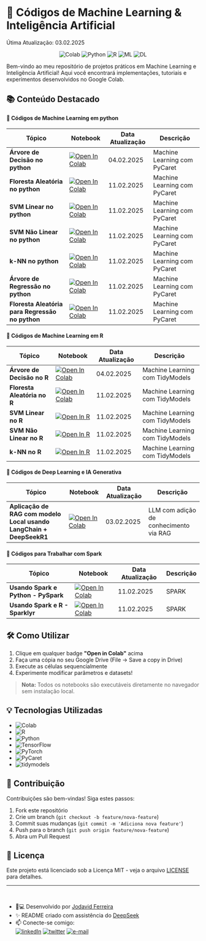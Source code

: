 # 🚀 Códigos de Machine Learning & Inteligência Artificial

Útima Atualização: 03.02.2025

<div align="center">
 <img src="https://img.shields.io/badge/Google%20Colab-F9AB00.svg?&style=for-the-badge&logo=google-colab&logoColor=white" alt="Colab">
<img src="https://img.shields.io/badge/Python-%233776AB.svg?&style=for-the-badge&logo=python&logoColor=white" alt="Python">
<img src="https://img.shields.io/badge/R-276DC3.svg?&style=for-the-badge&logo=r&logoColor=white" alt="R">
<img src="https://img.shields.io/badge/Machine%20Learning-%23FF6F00.svg?&style=for-the-badge&logo=google-colab&logoColor=white" alt="ML">
  <img src="https://img.shields.io/badge/Deep%20Learning-%230075A8.svg?&style=for-the-badge&logo=tensorflow&logoColor=white" alt="DL">
</div>

Bem-vindo ao meu repositório de projetos práticos em Machine Learning e Inteligência Artificial! Aqui você encontrará implementações, tutoriais e experimentos desenvolvidos no Google Colab.


## 📚 Conteúdo Destacado

#### 🔗 Códigos de Machine Learning em python

| Tópico | Notebook | Data Atualização |Descrição |
|--------|----------|-----------| -----------|
| **Árvore de Decisão no python** | [![Open In Colab](https://colab.research.google.com/assets/colab-badge.svg)](https://drive.google.com/file/d/1qy-qpTUZKYKqnYMsxdguV3apmYcp5_oh/view?usp=sharing) | 04.02.2025 |  Machine Learning com PyCaret |
| **Floresta Aleatória no python** | [![Open In Colab](https://colab.research.google.com/assets/colab-badge.svg)](https://drive.google.com/file/d/1FAbV9es6lZaNDO5AxIhPvnzcoIEJBBQI/view?usp=sharing) | 11.02.2025 |  Machine Learning com PyCaret |
| **SVM Linear no python** | [![Open In Colab](https://colab.research.google.com/assets/colab-badge.svg)](https://drive.google.com/file/d/1ZRGkFAW0kd2OcrJh2YQL1TC5iwzXVdDo/view?usp=sharing) | 11.02.2025 |  Machine Learning com PyCaret |
| **SVM Não Linear no python** | [![Open In Colab](https://colab.research.google.com/assets/colab-badge.svg)](https://drive.google.com/file/d/1_2pG3KQZSPq4GpRDZgvn6yRbz0cioR1b/view?usp=sharing) | 11.02.2025 |  Machine Learning com PyCaret |
| **k-NN no python** | [![Open In Colab](https://colab.research.google.com/assets/colab-badge.svg)](https://drive.google.com/file/d/1LphqukrRvRT76x2VusjEhwNWsatU-D2E/view?usp=sharing) | 11.02.2025 |  Machine Learning com PyCaret |
| **Árvore de Regressão no python** | [![Open In Colab](https://colab.research.google.com/assets/colab-badge.svg)](https://drive.google.com/file/d/18eaHfW706fjg_rumR3xs9HFHCfIbo_VJ/view?usp=sharing) | 11.02.2025 |  Machine Learning com PyCaret |
| **Floresta Aleatória para Regressão no python** | [![Open In Colab](https://colab.research.google.com/assets/colab-badge.svg)](https://drive.google.com/file/d/1-onGFb8-nwUqGy0DxLCmEue34kZLm9NH/view?usp=sharing) | 11.02.2025 |  Machine Learning com PyCaret |



#### 🔗 Códigos de Machine Learning em R

| Tópico | Notebook | Data Atualização |Descrição |
|--------|----------|-----------| -----------|
| **Árvore de Decisão no R** | [![Open In Colab](https://colab.research.google.com/assets/colab-badge.svg)](https://drive.google.com/file/d/1x7oiU-V7nive0-6nv0q81uQEtwIqKmd_/view?usp=sharing) | 04.02.2025 | Machine Learning com TidyModels |
| **Floresta Aleatória no R** | [![Open In Colab](https://colab.research.google.com/assets/colab-badge.svg)](https://drive.google.com/file/d/1P3ZaFB7jowHrXAyoWUdWaVr0Ot6BaHVK/view?usp=sharing) | 11.02.2025 | Machine Learning com TidyModels |
| **SVM Linear no R** | [![Open In R](https://img.shields.io/badge/R-276DC3.svg?&style=for-the-badge&logo=r&logoColor=white)](https://drive.google.com/file/d/18lrwHML2TFAEpk4W_eZ1cn4AUSEhewUC/view?usp=sharing) | 11.02.2025 | Machine Learning com TidyModels |
| **SVM Não Linear no R** | [![Open In R](https://img.shields.io/badge/R-276DC3.svg?&style=for-the-badge&logo=r&logoColor=white)](https://drive.google.com/file/d/1Q_BdM1Q89z-UM0nYXGJRpegLycaRxTr1/view?usp=sharing) | 11.02.2025 | Machine Learning com TidyModels |
| **k-NN no R** | [![Open In R](https://img.shields.io/badge/R-276DC3.svg?&style=for-the-badge&logo=r&logoColor=white)](https://drive.google.com/file/d/1mAeNjH75i-Ap9mVQStMCl11bhCEV5G5X/view?usp=sharing) | 11.02.2025 | Machine Learning com TidyModels |



#### 🔗 Códigos de Deep Learning e IA Generativa

| Tópico | Notebook | Data Atualização |Descrição |
|--------|----------|-----------| -----------|
| **Aplicação de RAG com modelo Local usando LangChain + DeepSeekR1** | [![Open In Colab](https://colab.research.google.com/assets/colab-badge.svg)](https://colab.research.google.com/drive/1p_jjc-ifQUFJaRnMRB7TdfiPQTzM7L4z?usp=drive_link) |03.02.2025 | LLM com adição de conhecimento via RAG |

#### 🔗 Códigos para Trabalhar com Spark

| Tópico | Notebook | Data Atualização |Descrição |
|--------|----------|-----------| -----------|
| **Usando Spark e Python - PySpark** | [![Open In Colab](https://colab.research.google.com/assets/colab-badge.svg)](https://drive.google.com/file/d/1njFqZz_UYmz3LRUDkxV7fw_vSwZsn-3Y/view?usp=sharing) |11.02.2025 | SPARK |
| **Usando Spark e R - Sparklyr** | [![Open In Colab](https://colab.research.google.com/assets/colab-badge.svg)](https://drive.google.com/file/d/1SfLxTbNS5Eq9oToUFUxOCGHK3DantDzW/view?usp=sharing) |11.02.2025 | SPARK |



## 🛠️ Como Utilizar
1. Clique em qualquer badge **"Open in Colab"** acima
2. Faça uma cópia no seu Google Drive (File → Save a copy in Drive)
3. Execute as células sequencialmente
4. Experimente modificar parâmetros e datasets!

> **Nota:** Todos os notebooks são executáveis diretamente no navegador sem instalação local.

## 💡 Tecnologias Utilizadas
- <img src="https://img.shields.io/badge/Google%20Colab-F9AB00?logo=google-colab&logoColor=white" alt="Colab">
- <img src="https://img.shields.io/badge/R-276DC3?logo=r&logoColor=white" alt="R">
- <img src="https://img.shields.io/badge/Python-3.8%2B-blue?logo=python" alt="Python">
- <img src="https://img.shields.io/badge/TensorFlow-2.x-orange?logo=tensorflow" alt="TensorFlow">
- <img src="https://img.shields.io/badge/PyTorch-1.9+-red?logo=pytorch" alt="PyTorch">
- <img src="https://img.shields.io/badge/PyCaret-%2300A4E4?logo=PyCaret&logoColor=white" alt="PyCaret">
- <img src="https://img.shields.io/badge/tidymodels-%23276DC3?logo=r&logoColor=white" alt="tidymodels">

## 🤝 Contribuição

Contribuições são bem-vindas! Siga estes passos:

1. Fork este repositório
2. Crie um branch (`git checkout -b feature/nova-feature`)
3. Commit suas mudanças (`git commit -m 'Adiciona nova feature'`)
4. Push para o branch (`git push origin feature/nova-feature`)
5. Abra um Pull Request

## 📄 Licença
Este projeto está licenciado sob a Licença MIT - veja o arquivo [LICENSE](LICENSE) para detalhes.

---

<br/>

- 👨💻 Desenvolvido por [Jodavid Ferreira](https://jodavid.github.io/)
- ✨ README criado com assistência do [DeepSeek](https://deepseek.com/ai)
- 📫 Conecte-se comigo:  
 [![linkedIn](https://img.shields.io/badge/linkedIn-0077B5?logo=linkedin&logoColor=white)](https://www.linkedin.com/in/jodavidferreira/)   [![twitter](https://img.shields.io/badge/twitter-1DA1F2?logo=twitter&logoColor=white)](https://x.com/JodavidFerreira)
  [![e-mail](https://img.shields.io/badge/email-6a48ff?logo=protonmail&logoColor=white)](mailto:jodavid@protonmail.com)
